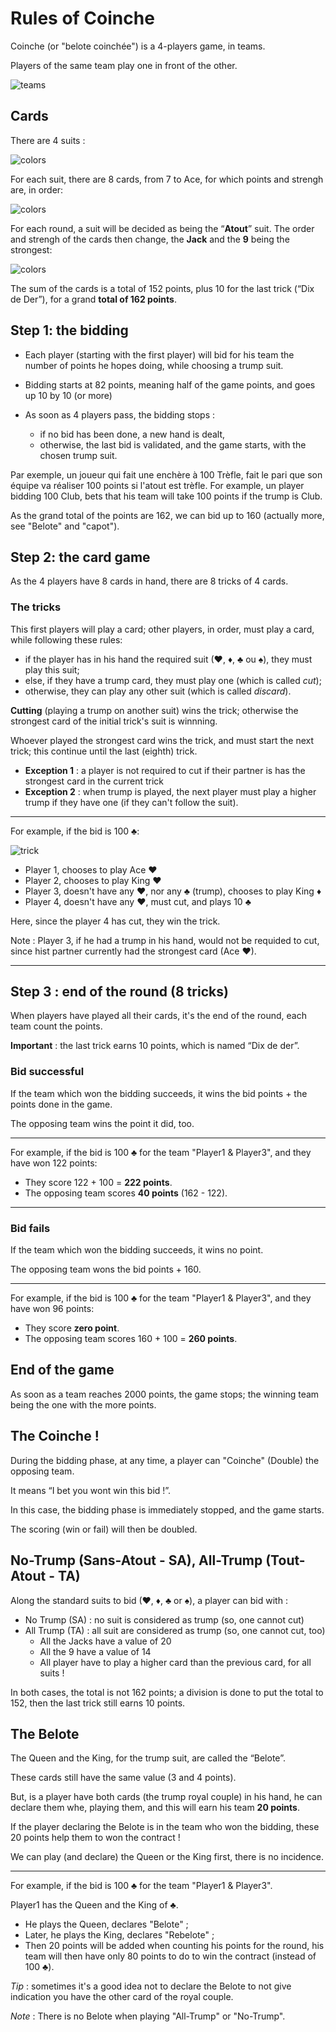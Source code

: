 # Rules of Coinche

Coinche (or "belote coinchée") is a 4-players game, in teams.

Players of the same team play one in front of the other.

![teams](rules-en-1.svg)

## Cards

There are 4 suits :

![colors](rules-en-cards-colors.svg)

For each suit, there are 8 cards, from 7 to Ace, for which points and strengh
are, in order:

![colors](rules-fr-cards-points.svg)

For each round, a suit will be decided as being the “**Atout**” suit.
The order and strengh of the cards then change, the **Jack** and the **9** being
the strongest:

![colors](rules-en-cards-points-trump.svg)

The sum of the cards is a total of 152 points, plus 10 for the last trick (“Dix
de Der”), for a grand **total of 162 points**.

## Step 1: the bidding

* Each player (starting with the first player) will bid for his team the number
  of points he hopes doing, while choosing a trump suit.

* Bidding starts at 82 points, meaning half of the game points, and goes up 10
  by 10 (or more)

* As soon as 4 players pass, the bidding stops :
  * if no bid has been done, a new hand is dealt,
  * otherwise, the last bid is validated, and the game starts, with the chosen
  trump suit.

Par exemple, un joueur qui fait une enchère à 100 Trèfle, fait le pari que son
équipe va réaliser 100 points si l'atout est trèfle.
For example, un player bidding 100 Club, bets that his team will take 100 points
if the trump is Club.

As the grand total of the points are 162, we can bid up to 160 (actually more,
see "Belote" and "capot").

## Step 2: the card game

As the 4 players have 8 cards in hand, there are 8 tricks of 4 cards.

### The tricks

This first players will play a card; other players, in order, must play a card,
while following these rules:

* if the player has in his hand the required suit (♥, ♦, ♣ ou ♠), they must
  play this suit;
* else, if they have a trump card, they must play one (which is called *cut*);
* otherwise, they can play any other suit (which is called *discard*).

**Cutting** (playing a trump on another suit) wins the trick; otherwise the
strongest card of the initial trick's suit is winnning.

Whoever played the strongest card wins the trick, and must start the next trick;
this continue until the last (eighth) trick.

* **Exception 1** : a player is not required to cut if their partner is has the
  strongest card in the current trick
* **Exception 2** : when trump is played, the next player must play a higher
  trump if they have one (if they can't follow the suit).

---

For example, if the bid is 100 ♣:

![trick](rules-en-trick-example.svg)

* Player 1, chooses to play Ace ♥
* Player 2, chooses to play King ♥
* Player 3, doesn't have any ♥, nor any ♣ (trump), chooses to play King ♦
* Player 4, doesn't have any ♥, must cut, and plays 10 ♣

Here, since the player 4 has cut, they win the trick.

Note : Player 3, if he had a trump in his hand, would not be requided to cut,
since hist partner currently had the strongest card (Ace ♥).

---

## Step 3 : end of the round (8 tricks)

When players have played all their cards, it's the end of the round, each team
count the points.

**Important** : the last trick earns 10 points, which is named “Dix de der”.

### Bid successful

If the team which won the bidding succeeds, it wins the bid points + the points
done in the game.

The opposing team wins the point it did, too.

---

For example, if the bid is 100 ♣ for the team "Player1 & Player3", and they have
won 122 points:

* They score 122 + 100 = **222 points**.
* The opposing team scores **40 points** (162 - 122).

---

### Bid fails

If the team which won the bidding succeeds, it wins no point.

The opposing team wons the bid points + 160.

---

For example, if the bid is 100 ♣ for the team "Player1 & Player3", and they have
won 96 points:

* They score **zero point**.
* The opposing team scores 160 + 100 = **260 points**.

## End of the game

As soon as a team reaches 2000 points, the game stops; the winning team being
the one with the more points.

## The Coinche !

During the bidding phase, at any time, a player can "Coinche" (Double) the
opposing team.

It means “I bet you wont win this bid !”.

In this case, the bidding phase is immediately stopped, and the game starts.

The scoring (win or fail) will then be doubled.

## No-Trump (Sans-Atout - SA), All-Trump (Tout-Atout - TA)

Along the standard suits to bid (♥, ♦, ♣ or ♠), a player can bid with :
* No Trump (SA) : no suit is considered as trump (so, one cannot cut)
* All Trump (TA) : all suit are considered as trump (so, one cannot cut, too)
  * All the Jacks have a value of 20
  * All the 9 have a value of 14
  * All player have to play a higher card than the previous card, for all suits !

In both cases, the total is not 162 points; a division is done to put the total
to 152, then the last trick still earns 10 points.

## The Belote

The Queen and the King, for the trump suit, are called the “Belote”.

These cards still have the same value (3 and 4 points).

But, is a player have both cards (the trump royal couple) in his hand, he can
declare them whe, playing them, and this will earn his team **20 points**.

If the player declaring the Belote is in the team who won the bidding, these 20
points help them to won the contract !

We can play (and declare) the Queen or the King first, there is no incidence.

---

For example, if the bid is 100 ♣ for the team "Player1 & Player3".

Player1 has the Queen and the King of ♣.

* He plays the Queen, declares "Belote" ;
* Later, he plays the King, declares "Rebelote" ;
* Then 20 points will be added when counting his points for the round, his team will then have only 80 points to do to win the contract (instead of 100 ♣).

*Tip* : sometimes it's a good idea not to declare the Belote to not give
indication you have the other card of the royal couple.

*Note* : There is no Belote when playing "All-Trump" or "No-Trump".

